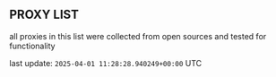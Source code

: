 ## PROXY LIST

all proxies in this list were collected from open sources and tested for functionality

last update: `2025-04-01 11:28:28.940249+00:00` UTC